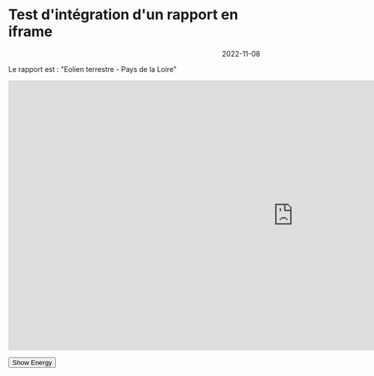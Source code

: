 # Test d'intégration d'un rapport en iframe

<p style="text-align: right;">2022-11-08</p>

Le rapport est : "Eolien terrestre - Pays de la Loire"

<iframe title="Eolien terrestre - Pays de la Loire" width="1140" height="541.25" src="https://app.powerbi.com/reportEmbed?reportId=6a501c86-727b-4330-9dbc-03ff0486b683&autoAuth=false&ctid=8b9cef57-e6fc-499a-9ff8-45c1cf0dd671" frameborder="0" allowFullScreen="true"></iframe>

<button class="textLarge" onclick='show("ReportSection7a132add3376fb258f18");' style="display: inline-block;">Show Energy</button>